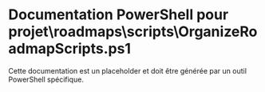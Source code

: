 # Documentation PowerShell pour projet\roadmaps\scripts\OrganizeRoadmapScripts.ps1

Cette documentation est un placeholder et doit être générée par un outil PowerShell spécifique.
